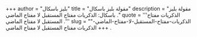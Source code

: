+++
author = "بليز باسكال"
title = "مقولة بليز باسكال"
description = "مقولة بليز باسكال: الذكريات مفتاح المستقبل لا مفتاح الماضي ."
quote = '''الذكريات مفتاح المستقبل لا مفتاح الماضي .''' 
slug = "الذكريات-مفتاح-المستقبل-لا-مفتاح-الماضي-"
+++
الذكريات مفتاح المستقبل لا مفتاح الماضي .
